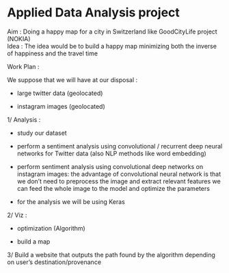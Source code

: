 # Applied Data Analysis project

Aim : Doing a happy map for a city in Switzerland like GoodCityLife project (NOKIA)  
Idea : The idea would be to build a happy map minimizing both the inverse of happiness and the travel time  

Work Plan :

We suppose that we will have at our disposal :

- large twitter data (geolocated)

- instagram images (geolocated)

1/ Analysis :

- study our dataset

- perform a sentiment analysis using convolutional / recurrent deep neural networks for Twitter data (also NLP methods like word embedding)

- perform sentiment analysis using convolutional deep networks on instagram images: the advantage of convolutional neural network is that we don’t need to preprocess the image and extract relevant features we can feed the whole image to the model and optimize the parameters

- for the analysis we will be using Keras

2/ Viz : 

- optimization (Algorithm)

- build a map
         
3/ Build a website that outputs the path found by the algorithm depending on user’s destination/provenance
